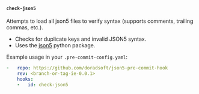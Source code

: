 #### `check-json5`
Attempts to load all json5 files to verify syntax (supports comments, trailing commas, etc.).

- Checks for duplicate keys and invalid JSON5 syntax.
- Uses the [json5](https://pypi.org/project/json5/) python package.

Example usage in your `.pre-commit-config.yaml`:

```yaml
-   repo: https://github.com/doradsoft/json5-pre-commit-hook
    rev: <branch-or-tag-ie-0.0.1>
    hooks:
    -   id: check-json5
```